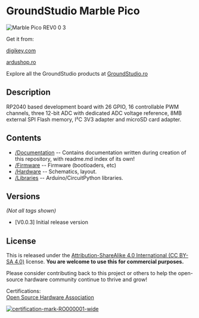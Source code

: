 GroundStudio Marble Pico
====================================
![Marble Pico REV0 0 3](https://github.com/GroundStudio/GroundStudio_Marble_Pico/assets/77836107/5c4af479-86a2-410a-b61f-0af129a0b0b1)

Get it from:

[digikey.com](https://www.digikey.com/en/products/detail/groundstudio/RLJDMV-AAA/21080805)

[ardushop.ro](https://ardushop.ro/ro/home/2652-marble-pico.html)

Explore all the GroundStudio products at [GroundStudio.ro](https://groundstudio.ro/)

Description
-------------------
RP2040 based development board with 26 GPIO, 16 controllable PWM channels, three 12-bit ADC with dedicated ADC voltage reference, 8MB external SPI Flash memory, I²C 3V3 adapter and microSD card adapter.

Contents
-------------------

* [/Documentation](https://github.com/GroundStudio/GroundStudio_Marble_Pico/tree/main/Documentation) -- Contains documentation written during creation of this repository, with readme.md index of its own!
* [/Firmware](https://github.com/GroundStudio/GroundStudio_Marble_Pico/tree/main/Firmware) -- Firmware (bootloaders, etc)
* [/Hardware](https://github.com/GroundStudio/GroundStudio_Marble_Pico/tree/main/Hardware) -- Schematics, layout.
* [/Libraries](https://github.com/GroundStudio/GroundStudio_Marble_Pico/tree/main/Libraries) -- Arduino/CircuitPython libraries. 

Versions
-------------------
*(Not all tags shown)*
* [V0.0.3] Initial release version

License
-------------------
This is released under the [Attribution-ShareAlike 4.0 International (CC BY-SA 4.0)](https://creativecommons.org/licenses/by-sa/4.0/) license. 
**You are welcome to use this for commercial purposes.**

Please consider contributing back to this project or others to help the open-source hardware community continue to thrive and grow! 

Certifications:   
[Open Source Hardware Association](https://certification.oshwa.org/ro000001.html)  
   
[![certification-mark-RO000001-wide](https://github.com/GroundStudio/GroundStudio_Marble_Pico/assets/77836107/fa405934-50a5-49cf-831d-55532e53b961)](https://certification.oshwa.org/ro000001.html)

